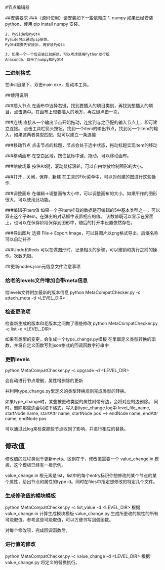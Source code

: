 #节点编辑器

##安装要求
###（源码使用）请安装如下一些依赖库
	1. numpy
	如果已经安装python，使用 pip install numpy 安装。

	2. PySide和PyQt4
	PySide可以通过pip安装。
	PyQt4需要先安装Qt，再安装PyQt4

	3. 如果一个一个包安装比较麻烦，可以考虑使用Python发行版
	Anaconda，自带了numpy和PyQt4

### 二进制格式
在dist目录下，双击main.exe，启动本工具。

##使用说明

###插入节点
在画布中选择右键，找到要插入的项目类别，再找到想插入的项目，点击选中。在画布上想要插入的地方，再左键点击一次。

###连线
直接从一个输出节点开始拖动，连接到与之匹配的输入节点上，即可建立连接。
点击工具栏箭头按钮，找到一个item的输出节点，找到另一个item的输入，如果这两者类型匹配，就可以建立一条连接

###移动节点
点击节点的标题，节点会处于选中状态，拖动标题实现item的移动

###移动画布
在空白区域，按住鼠标中键，拖动，可以移动画布。

###缩放场景
按住Alt键，滚动鼠标滚轮，可以自由缩放绘制图形的大小。

###打开，关闭，保存，新建
在工具的File菜单中，可以对创建的图进行这些操作.

###调整画布
在编辑->调整画布大小中，可以调整画布的大小。如果所作的图形很大，可以使用此功能。

###编辑子item值
如果一个子item挂载的数据是可编辑的5中基本类型之一，可以双击这个子item，在弹出的对话框中设置相应的值。
该数值既可以显示在界面上，也可以在保存阶段保存到图形中，随后的打开本设置依然存在。

###导出图片
选择 File-> Export Image，可以将图片以png格式导出。后缀名称可以自动补齐

###Undo和Redo
可以在做图形时，记录相关的步骤，可以撤销和执行之前的操作。次数无限。


##更新nodes.json元信息文件注意事项

### 给老的levels文件增加自带meta信息

给levels文件附加最新的版本信息
python MetaCompatChecker.py -c attach_meta -d <LEVEL_DIR>


### 检查更改项

检查新生成的版本和老版本之间做了哪些修改
python MetaCompatChecker.py -c list -d <LEVEL_DIR>

如果有类型的变更，会生成一个type_change.py模板
在里面定义类型转换的函数，并将自定义函数写到json格式的回调函数字符串中

### 更新levels

python MetaCompatChecker.py -c upgrade -d <LEVEL_DIR>

会自动进行节点增删，属性增删除的更新

并利用type_change.py里定义的类型转换规则完成类型的转换。

如果type_change时，某些被更改类型的属性附带有边，会将对应的边删除。
同时，删除那些边会以如下格式，写入到type_change.log中
level_file_name, startNode name, startAttr name, startNode pos    --> endNode name, endAttr name, endNode pos

可以通过此log来检查那些节点收到了影响，并进行相应的替换。


## 修改值
修改值的过程类似于更新meta。区别在于，修改值需要一个 value_change.in 模板，这个模板已经有一根示例。

value_change.in 根元素是list，list中的每个entry标识你想修改的某个节点的某个属性，给出节点和属性的type id。同时在files中指定想修改的特定几个文件。

### 生成修改值的模块模板
python MetaCompatChecker.py -c list_value -d <LEVEL_DIR>
根据 value_change.in 计算生成模块模板 value_change.py 
生成所更改的属性的所有可能取值。参考这些可能取值，可以方便书写回调函数。

对每个修改项，完成回调函数后，

### 进行值的修改
python MetaCompatChecker.py -c value_change -d <LEVEL_DIR>
根据 value_change.py 将定义的替换执行。

